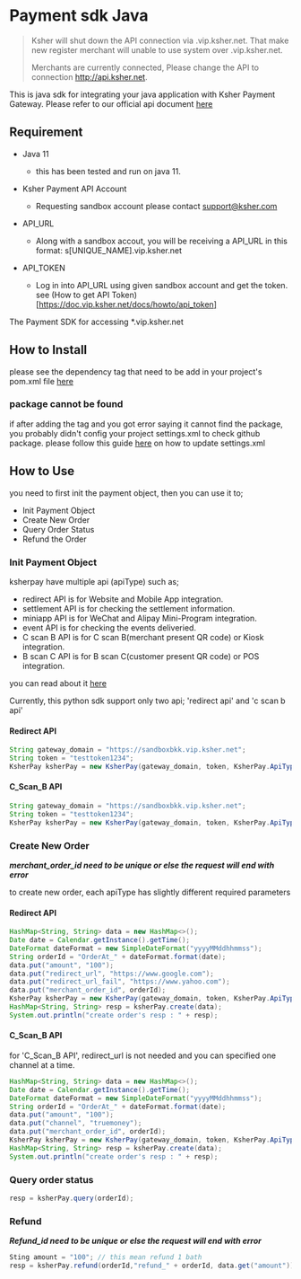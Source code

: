 # Payment sdk Java

> Ksher will shut down the API connection via .vip.ksher.net. That make new register merchant will unable to use system over .vip.ksher.net.
>
> Merchants are currently connected, Please change the API to connection http://api.ksher.net.

This is java sdk for integrating your java application with Ksher Payment Gateway. 
Please refer to our official api document [here](https://doc.vip.ksher.net)

## Requirement
- Java 11
    - this has been tested and run on java 11.

- Ksher Payment API Account
    - Requesting sandbox account please contact support@ksher.com

- API_URL
    - Along with a sandbox accout, you will be receiving a API_URL in this format: s[UNIQUE_NAME].vip.ksher.net

- API_TOKEN
    - Log in into API_URL using given sandbox account and get the token. see (How to get API Token)[https://doc.vip.ksher.net/docs/howto/api_token]


The Payment SDK for accessing *.vip.ksher.net

## How to Install

please see the dependency tag that need to be add in your project's pom.xml file [here](https://github.com/ksher-solutions/payment_sdk_java/packages/1016715)

### package cannot be found
if after adding the tag and you got error saying it cannot find the package,
you probably didn't config your project settings.xml to check github package.
please follow this guide [here](https://docs.github.com/en/packages/working-with-a-github-packages-registry/working-with-the-apache-maven-registry#authenticating-with-a-personal-access-token) on how to update settings.xml


## How to Use
you need to first init the payment object, then you can use it to;
- Init Payment Object
- Create New Order
- Query Order Status
- Refund the Order


### Init Payment Object
ksherpay have multiple api (apiType) such as;
- redirect API is for Website and Mobile App integration.
- settlement API is for checking the settlement information.
- miniapp API is for WeChat and Alipay Mini-Program integration.
- event API is for checking the events deliveried.
- C scan B API is for C scan B(merchant present QR code) or Kiosk integration.
- B scan C API is for B scan C(customer present QR code) or POS integration.

you can read about it [here](https://doc.vip.ksher.net/docs/user_guide/swagger)

Currently, this python sdk support only two api; 'redirect api' and 'c scan b api'

#### Redirect API

```java
String gateway_domain = "https://sandboxbkk.vip.ksher.net";
String token = "testtoken1234";
KsherPay ksherPay = new KsherPay(gateway_domain, token, KsherPay.ApiType.REDIRECT);
```

#### C_Scan_B API

```java
String gateway_domain = "https://sandboxbkk.vip.ksher.net";
String token = "testtoken1234";
KsherPay ksherPay = new KsherPay(gateway_domain, token, KsherPay.ApiType.CSCANB);
```

### Create New Order
***merchant_order_id need to be unique or else the request will end with error***

to create new order, each apiType has slightly different required parameters

#### Redirect API
```java
HashMap<String, String> data = new HashMap<>();
Date date = Calendar.getInstance().getTime();
DateFormat dateFormat = new SimpleDateFormat("yyyyMMddhhmmss");
String orderId = "OrderAt_" + dateFormat.format(date);
data.put("amount", "100");
data.put("redirect_url", "https://www.google.com");
data.put("redirect_url_fail", "https://www.yahoo.com");
data.put("merchant_order_id", orderId);
KsherPay ksherPay = new KsherPay(gateway_domain, token, KsherPay.ApiType.REDIRECT);
HashMap<String, String> resp = ksherPay.create(data);
System.out.println("create order's resp : " + resp);
```
#### C_Scan_B API
for 'C_Scan_B API', redirect_url is not needed and you can specified one channel at a time.
```java
HashMap<String, String> data = new HashMap<>();
Date date = Calendar.getInstance().getTime();
DateFormat dateFormat = new SimpleDateFormat("yyyyMMddhhmmss");
String orderId = "OrderAt_" + dateFormat.format(date);
data.put("amount", "100");
data.put("channel", "truemoney");
data.put("merchant_order_id", orderId);
KsherPay ksherPay = new KsherPay(gateway_domain, token, KsherPay.ApiType.CSCANB);
HashMap<String, String> resp = ksherPay.create(data);
System.out.println("create order's resp : " + resp);
```

### Query order status
```java
resp = ksherPay.query(orderId);
```

### Refund
***Refund_id need to be unique or else the request will end with error***

```java
Sting amount = "100"; // this mean refund 1 bath
resp = ksherPay.refund(orderId,"refund_" + orderId, data.get("amount"));

```
